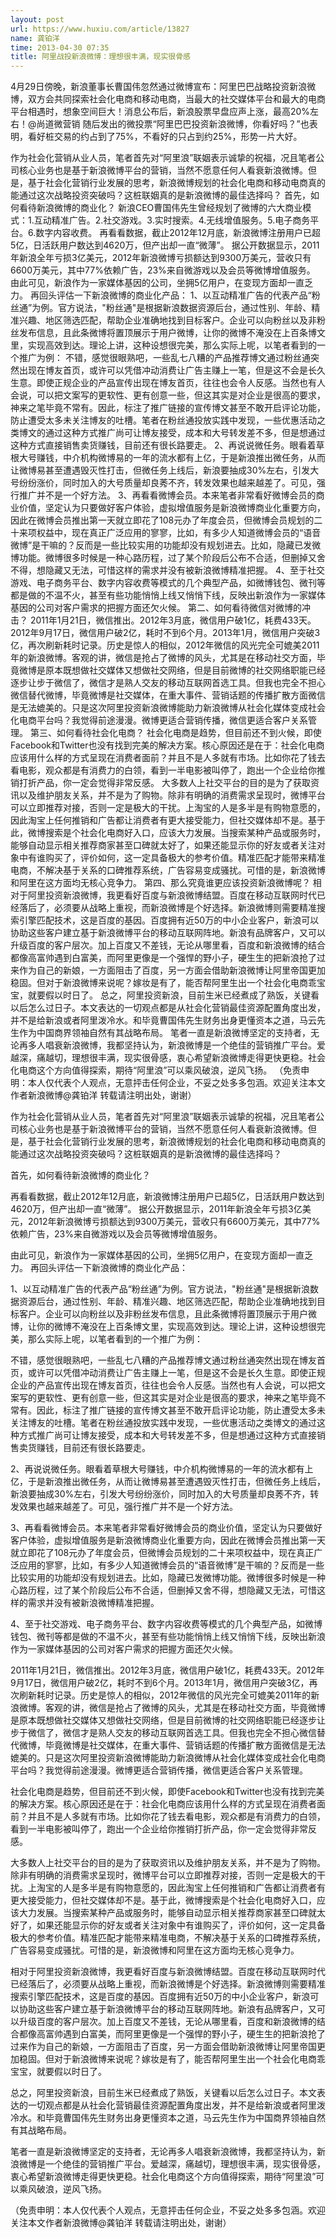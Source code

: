 ```yaml
---
layout: post
url: https://www.huxiu.com/article/13827
name: 龚铂洋
time: 2013-04-30 07:35
title: 阿里战投新浪微博：理想很丰满，现实很骨感
---
```

4月29日傍晚，新浪董事长曹国伟忽然通过微博宣布：阿里巴巴战略投资新浪微博，双方会共同探索社会化电商和移动电商，当最大的社交媒体平台和最大的电商平台相遇时，想象空间巨大！消息公布后，新浪股票早盘应声上涨，最高20%左右！@尚道微营销 随后发出的微投票“阿里巴巴投资新浪微博，你看好吗？”也表明，看好桩交易的约占到了75%，不看好的只占到约25%，形势一片大好。

作为社会化营销从业人员，笔者首先对“阿里浪”联姻表示诚挚的祝福，况且笔者公司核心业务也是基于新浪微博平台的营销，当然不愿意任何人看衰新浪微博。但是，基于社会化营销行业发展的思考，新浪微博规划的社会化电商和移动电商真的能通过这次战略投资突破吗？这桩联姻真的是新浪微博的最佳选择吗？ 首先，如何看待新浪微博的商业化？ 新浪CEO曹国伟先生曾经规划了微博的六大商业模式：1.互动精准广告。2.社交游戏。3.实时搜索。4.无线增值服务。5.电子商务平台。6.数字内容收费。 再看看数据，截止2012年12月底，新浪微博注册用户已超5亿，日活跃用户数达到4620万，但产出却一直“微薄”。 据公开数据显示，2011年新浪全年亏损3亿美元，2012年新浪微博亏损额达到9300万美元，营收只有6600万美元，其中77%依赖广告，23%来自微游戏以及会员等微博增值服务。 由此可见，新浪作为一家媒体基因的公司，坐拥5亿用户，在变现方面却一直乏力。 再回头评估一下新浪微博的商业化产品： 1、以互动精准广告的代表产品“粉丝通”为例。官方说法，"粉丝通"是根据新浪数据资源后台，通过性别、年龄、精准兴趣、地区筛选匹配，帮助企业准确地找到目标客户。企业可以向粉丝以及非粉丝发布信息，且此条微博将置顶展示于用户微博，让你的微博不淹没在上百条博文里，实现高效到达。理论上讲，这种设想很完美，那么实际上呢，以笔者看到的一个推广为例： 不错，感觉很眼熟吧，一些乱七八糟的产品推荐博文通过粉丝通突然出现在博友首页，或许可以凭借冲动消费让广告主赚上一笔，但是这不会是长久生意。即使正规企业的产品宣传出现在博友首页，往往也会令人反感。当然也有人会说，可以把文案写的更软性、更有创意一些，但这其实是对企业是很高的要求，神来之笔毕竟不常有。因此，标注了推广链接的宣传博文甚至不敢开启评论功能，防止遭受太多未关注博友的吐槽。笔者在粉丝通投放实践中发现，一些优惠活动之类博文的通过这种方式推广尚可让博友接受，成本和大号转发差不多，但是想通过这种方式直接销售卖货赚钱，目前还有很长路要走。 2、再说说微任务。眼看着草根大号赚钱，中介机构微博易的一年的流水都有上亿，于是新浪推出微任务，从而让微博易甚至遭遇毁灭性打击，但微任务上线后，新浪要抽成30%左右，引发大号纷纷涨价，同时加入的大号质量却良莠不齐，转发效果也越来越差了。可见，强行推广并不是一个好方法。 3、再看看微博会员。本来笔者非常看好微博会员的商业价值，坚定认为只要做好客户体验，虚拟增值服务是新浪微博商业化重要方向，因此在微博会员推出第一天就立即花了108元办了年度会员，但微博会员规划的二十来项权益中，现在真正广泛应用的寥寥，比如，有多少人知道微博会员的“语音微博”是干嘛的？反而是一些比较实用的功能却没有规划进去。比如，隐藏已发微博功能。微博很多时候是一种心路历程，过了某个阶段后公布不合适，但删掉又舍不得，想隐藏又无法，可惜这样的需求并没有被新浪微博精准把握。 4、至于社交游戏、电子商务平台、数字内容收费等模式的几个典型产品，如微博钱包、微刊等都是做的不温不火，甚至有些功能悄悄上线又悄悄下线，反映出新浪作为一家媒体基因的公司对客户需求的把握方面还欠火候。 第二、如何看待微信对微博的冲击？ 2011年1月21日，微信推出。2012年3月底，微信用户破1亿，耗费433天。2012年9月17日，微信用户破2亿，耗时不到6个月。2013年1月，微信用户突破3亿，再次刷新耗时记录。历史是惊人的相似，2012年微信的风光完全可媲美2011年的新浪微博。客观的讲，微信是抢占了微博的风头，尤其是在移动社交方面，毕竟微博是原本既想做社交媒体又想做社交网络，但是目前微博的社交网络职能已经逐步让步于微信了，微信才是熟人交友的移动互联网首选工具。但我也完全不担心微信替代微博，毕竟微博是社交媒体，在重大事件、营销话题的传播扩散方面微信是无法媲美的。只是这次阿里投资新浪微博能助力新浪微博从社会化媒体变成社会化电商平台吗？我觉得前途漫漫。微博更适合营销传播，微信更适合客户关系管理。 第三、如何看待社会化电商？ 社会化电商是趋势，但目前还不到火候，即使Facebook和Twitter也没有找到完美的解决方案。核心原因还是在于：社会化电商应该用什么样的方式呈现在消费者面前？并且不是人多就有市场。比如你花了钱去看电影，观众都是有消费力的白领，看到一半电影被叫停了，跑出一个企业给你推销打折产品，你一定会觉得非常反感。 大多数人上社交平台的目的是为了获取资讯以及维护朋友关系，并不是为了购物。除非有明确的消费需求呈现时，微博平台可以立即推荐对接，否则一定是极大的干扰。上淘宝的人是多半是有购物意愿的，因此淘宝上任何推销和广告都让消费者有更大接受能力，但社交媒体却不是。基于此，微博搜索是个社会化电商好入口，应该大力发展。当搜索某种产品或服务时，能够自动显示相关推荐商家甚至口碑就太好了，如果还能显示你的好友或者关注对象中有谁购买了，评价如何，这一定具备极大的参考价值。精准匹配才能带来精准电商，不解决基于关系的口碑推荐系统，广告容易变成骚扰。可惜的是，新浪微博和阿里在这方面均无核心竞争力。 第四、那么究竟谁更应该投资新浪微博呢？ 相对于阿里投资新浪微博，我更看好百度与新浪微博结盟。百度在移动互联网时代已经落后了，必须要从战略上重视，而新浪微博是个好选择。新浪微博则需要精准搜索引擎匹配技术，这是百度的基因。百度拥有近50万的中小企业客户，新浪可以协助这些客户建立基于新浪微博平台的移动互联网阵地。新浪有品牌客户，又可以升级百度的客户层次。加上百度又不差钱，无论从哪里看，百度和新浪微博的结合都像高富帅遇到白富美，而阿里更像是一个强悍的野小子，硬生生的把新浪抢了过来作为自己的新娘，一方面阻击了百度，另一方面会借助新浪微博让阿里帝国更加稳固。但对于新浪微博来说呢？嫁妆是有了，能否帮阿里生出一个社会化电商乖宝宝，就要假以时日了。 总之，阿里投资新浪，目前生米已经煮成了熟饭，关键看以后怎么过日子。本文表达的一切观点都是从社会化营销最佳资源配置角度出发，并不是给新浪或者阿里泼冷水。和毕竟曹国伟先生财务出身更懂资本之道，马云先生作为中国商界领袖自然有其战略布局。 笔者一直是新浪微博坚定的支持者，无论再多人唱衰新浪微博，我都坚持认为，新浪微博是一个绝佳的营销推广平台。爱越深，痛越切，理想很丰满，现实很骨感，衷心希望新浪微博走得更快更稳。社会化电商这个方向值得探索，期待“阿里浪”可以乘风破浪，逆风飞扬。 （免责申明：本人仅代表个人观点，无意抨击任何企业，不妥之处多多包涵。欢迎关注本文作者新浪微博@龚铂洋 转载请注明出处，谢谢）

作为社会化营销从业人员，笔者首先对“阿里浪”联姻表示诚挚的祝福，况且笔者公司核心业务也是基于新浪微博平台的营销，当然不愿意任何人看衰新浪微博。但是，基于社会化营销行业发展的思考，新浪微博规划的社会化电商和移动电商真的能通过这次战略投资突破吗？这桩联姻真的是新浪微博的最佳选择吗？

首先，如何看待新浪微博的商业化？

再看看数据，截止2012年12月底，新浪微博注册用户已超5亿，日活跃用户数达到4620万，但产出却一直“微薄”。 据公开数据显示，2011年新浪全年亏损3亿美元，2012年新浪微博亏损额达到9300万美元，营收只有6600万美元，其中77%依赖广告，23%来自微游戏以及会员等微博增值服务。

由此可见，新浪作为一家媒体基因的公司，坐拥5亿用户，在变现方面却一直乏力。 再回头评估一下新浪微博的商业化产品：

1、以互动精准广告的代表产品“粉丝通”为例。官方说法，"粉丝通"是根据新浪数据资源后台，通过性别、年龄、精准兴趣、地区筛选匹配，帮助企业准确地找到目标客户。企业可以向粉丝以及非粉丝发布信息，且此条微博将置顶展示于用户微博，让你的微博不淹没在上百条博文里，实现高效到达。理论上讲，这种设想很完美，那么实际上呢，以笔者看到的一个推广为例：

不错，感觉很眼熟吧，一些乱七八糟的产品推荐博文通过粉丝通突然出现在博友首页，或许可以凭借冲动消费让广告主赚上一笔，但是这不会是长久生意。即使正规企业的产品宣传出现在博友首页，往往也会令人反感。当然也有人会说，可以把文案写的更软性、更有创意一些，但这其实是对企业是很高的要求，神来之笔毕竟不常有。因此，标注了推广链接的宣传博文甚至不敢开启评论功能，防止遭受太多未关注博友的吐槽。笔者在粉丝通投放实践中发现，一些优惠活动之类博文的通过这种方式推广尚可让博友接受，成本和大号转发差不多，但是想通过这种方式直接销售卖货赚钱，目前还有很长路要走。

2、再说说微任务。眼看着草根大号赚钱，中介机构微博易的一年的流水都有上亿，于是新浪推出微任务，从而让微博易甚至遭遇毁灭性打击，但微任务上线后，新浪要抽成30%左右，引发大号纷纷涨价，同时加入的大号质量却良莠不齐，转发效果也越来越差了。可见，强行推广并不是一个好方法。

3、再看看微博会员。本来笔者非常看好微博会员的商业价值，坚定认为只要做好客户体验，虚拟增值服务是新浪微博商业化重要方向，因此在微博会员推出第一天就立即花了108元办了年度会员，但微博会员规划的二十来项权益中，现在真正广泛应用的寥寥，比如，有多少人知道微博会员的“语音微博”是干嘛的？反而是一些比较实用的功能却没有规划进去。比如，隐藏已发微博功能。微博很多时候是一种心路历程，过了某个阶段后公布不合适，但删掉又舍不得，想隐藏又无法，可惜这样的需求并没有被新浪微博精准把握。

4、至于社交游戏、电子商务平台、数字内容收费等模式的几个典型产品，如微博钱包、微刊等都是做的不温不火，甚至有些功能悄悄上线又悄悄下线，反映出新浪作为一家媒体基因的公司对客户需求的把握方面还欠火候。

2011年1月21日，微信推出。2012年3月底，微信用户破1亿，耗费433天。2012年9月17日，微信用户破2亿，耗时不到6个月。2013年1月，微信用户突破3亿，再次刷新耗时记录。历史是惊人的相似，2012年微信的风光完全可媲美2011年的新浪微博。客观的讲，微信是抢占了微博的风头，尤其是在移动社交方面，毕竟微博是原本既想做社交媒体又想做社交网络，但是目前微博的社交网络职能已经逐步让步于微信了，微信才是熟人交友的移动互联网首选工具。但我也完全不担心微信替代微博，毕竟微博是社交媒体，在重大事件、营销话题的传播扩散方面微信是无法媲美的。只是这次阿里投资新浪微博能助力新浪微博从社会化媒体变成社会化电商平台吗？我觉得前途漫漫。微博更适合营销传播，微信更适合客户关系管理。

社会化电商是趋势，但目前还不到火候，即使Facebook和Twitter也没有找到完美的解决方案。核心原因还是在于：社会化电商应该用什么样的方式呈现在消费者面前？并且不是人多就有市场。比如你花了钱去看电影，观众都是有消费力的白领，看到一半电影被叫停了，跑出一个企业给你推销打折产品，你一定会觉得非常反感。

大多数人上社交平台的目的是为了获取资讯以及维护朋友关系，并不是为了购物。除非有明确的消费需求呈现时，微博平台可以立即推荐对接，否则一定是极大的干扰。上淘宝的人是多半是有购物意愿的，因此淘宝上任何推销和广告都让消费者有更大接受能力，但社交媒体却不是。基于此，微博搜索是个社会化电商好入口，应该大力发展。当搜索某种产品或服务时，能够自动显示相关推荐商家甚至口碑就太好了，如果还能显示你的好友或者关注对象中有谁购买了，评价如何，这一定具备极大的参考价值。精准匹配才能带来精准电商，不解决基于关系的口碑推荐系统，广告容易变成骚扰。可惜的是，新浪微博和阿里在这方面均无核心竞争力。

相对于阿里投资新浪微博，我更看好百度与新浪微博结盟。百度在移动互联网时代已经落后了，必须要从战略上重视，而新浪微博是个好选择。新浪微博则需要精准搜索引擎匹配技术，这是百度的基因。百度拥有近50万的中小企业客户，新浪可以协助这些客户建立基于新浪微博平台的移动互联网阵地。新浪有品牌客户，又可以升级百度的客户层次。加上百度又不差钱，无论从哪里看，百度和新浪微博的结合都像高富帅遇到白富美，而阿里更像是一个强悍的野小子，硬生生的把新浪抢了过来作为自己的新娘，一方面阻击了百度，另一方面会借助新浪微博让阿里帝国更加稳固。但对于新浪微博来说呢？嫁妆是有了，能否帮阿里生出一个社会化电商乖宝宝，就要假以时日了。

总之，阿里投资新浪，目前生米已经煮成了熟饭，关键看以后怎么过日子。本文表达的一切观点都是从社会化营销最佳资源配置角度出发，并不是给新浪或者阿里泼冷水。和毕竟曹国伟先生财务出身更懂资本之道，马云先生作为中国商界领袖自然有其战略布局。

笔者一直是新浪微博坚定的支持者，无论再多人唱衰新浪微博，我都坚持认为，新浪微博是一个绝佳的营销推广平台。爱越深，痛越切，理想很丰满，现实很骨感，衷心希望新浪微博走得更快更稳。社会化电商这个方向值得探索，期待“阿里浪”可以乘风破浪，逆风飞扬。

（免责申明：本人仅代表个人观点，无意抨击任何企业，不妥之处多多包涵。欢迎关注本文作者新浪微博@龚铂洋 转载请注明出处，谢谢）

